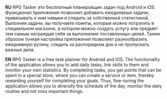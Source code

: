 **RU**
RPG Tasker это бесплатный планировщик задач под Android и iOS. Функционал приложения позволяет добавить ежедневные задачи, привязывать к ним навыки и следить за собственной статистикой. Выполняя задачи, вы получаете поинты, которые можно потратить в специальном магазине, в котором можно создать услугу или предмет тем самым награждая себя за выполнение поставленных целей. 
Таким образом тонкая настройка приложения позволяет разнообразить ежедневную рутину, следить за распорядком дня и не пропускать важные дела.

**EN**
RPG Tasker is a free task planner for Android and iOS. The functionality of the application allows you to add daily tasks, link skills to them and monitor your own statistics. By completing tasks, you get points that can be spent in a special store, where you can create a service or item, thereby rewarding yourself for completing your goals.
Thus, fine-tuning the application allows you to diversify the schedule of the day, monitor the daily routine and not miss important things.
